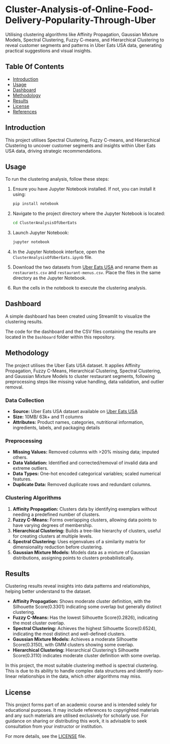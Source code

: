 # Cluster-Analysis-of-Online-Food-Delivery-Popularity-Through-Uber
Utilising clustering algorithms like Affinity Propagation, Gaussian Mixture Models, Spectral Clustering, Fuzzy C-means, and Hierarchical Clustering to reveal  customer segments and patterns in Uber Eats USA data, generating practical suggestions and visual insights.

## Table Of Contents
- [Introduction](#introduction)
- [Usage](#usage)
- [Dashboard](#dashboard)
- [Methodology](#methodology)
- [Results](#results)
- [License](#license)
- [References](#references)

## Introduction
This project utilises Spectral Clustering, Fuzzy C-means, and Hierarchical Clustering to uncover customer segments and insights within Uber Eats USA data, driving strategic recommendations.

## Usage
To run the clustering analysis, follow these steps:

1. Ensure you have Jupyter Notebook installed. If not, you can install it using:
    ```bash
    pip install notebook
    ```

2. Navigate to the project directory where the Jupyter Notebook is located:
    ```bash
    cd ClusterAnalysisOfUberEats
    ```

3. Launch Jupyter Notebook:
    ```bash
    jupyter notebook
    ```

4. In the Jupyter Notebook interface, open the `ClusterAnalysisOfUberEats.ipynb` file.

5. Download the two datasets from [Uber Eats USA](https://www.kaggle.com/datasets/ahmedshahriarsakib/uber-eats-usa-restaurants-menus?select=restaurants.csv) and rename them as `restaurants.csv` and `restaurant-menus.csv`. Place the files in the same directory as the Jupyter Notebook.

6. Run the cells in the notebook to execute the clustering analysis.

## Dashboard
A simple dashboard has been created using Streamlit to visualize the clustering results.

The code for the dashboard and the CSV files containing the results are located in the `Dashboard` folder within this repository.

## Methodology

The project utilises the Uber Eats USA dataset. It applies Affinity Propagation, Fuzzy C-Means, Hierarchical Clustering, Spectral Clustering, and Gaussian Mixture Models to cluster restaurant segments, following preprocessing steps like missing value handling, data validation, and outlier removal.

### Data Collection

- **Source:** Uber Eats USA dataset available on [Uber Eats USA]([https://world.openfoodfacts.org/data](https://www.kaggle.com/datasets/ahmedshahriarsakib/uber-eats-usa-restaurants-menus?select=restaurants.csv))
- **Size:** 10MB/ 63k+ and 11 columns
- **Attributes:** Product names, categories, nutritional information, ingredients, labels, and packaging details

### Preprocessing

- **Missing Values:** Removed columns with >20% missing data; imputed others.
- **Data Validation:** Identified and corrected/removal of invalid data and extreme outliers.
- **Data Types:** One-hot encoded categorical variables; scaled numerical features.
- **Duplicate Data:** Removed duplicate rows and redundant columns.

### Clustering Algorithms

1. **Affinity Propagation:** Clusters data by identifying exemplars without needing a predefined number of clusters.
2. **Fuzzy C-Means:** Forms overlapping clusters, allowing data points to have varying degrees of membership.
3. **Hierarchical Clustering:** Builds a tree-like hierarchy of clusters, useful for creating clusters at multiple levels.
4. **Spectral Clustering:** Uses eigenvalues of a similarity matrix for dimensionality reduction before clustering.
5. **Gaussian Mixture Models:** Models data as a mixture of Gaussian distributions, assigning points to clusters probabilistically.

## Results

Clustering results reveal insights into data patterns and relationships, helping better understand to the dataset. 

- **Affinity Propagation:** Shows moderate cluster definition, with the Silhouette Score(0.3301) indicating some overlap but generally distinct clustering.
- **Fuzzy C-Means:** Has the lowest Silhouette Score(0.2826), indicating the most cluster overlap.
- **Spectral Clustering:** Achieves the highest Silhouette Score(0.6524), indicating the most distinct and well-defined clusters.
- **Gaussian Mixture Models:** Achieves a moderate Silhouette Score(0.3150), with GMM clusters showing some overlap.
- **Hierarchical Clustering:** Hierarchical Clustering’s Silhouette Score(0.3110) indicates moderate cluster definition with some overlap.
  
In this project, the most suitable clustering method is spectral clustering. This is due to its ability to handle complex data structures and identify non-linear relationships in the data, which other algorithms may miss.

## License

This project forms part of an academic course and is intended solely for educational purposes. It may include references to copyrighted materials and any such materials are utilised exclusively for scholarly use. For guidance on sharing or distributing this work, it is advisable to seek consultation from your instructor or institution.

For more details, see the [LICENSE](./LICENSE.txt) file.
